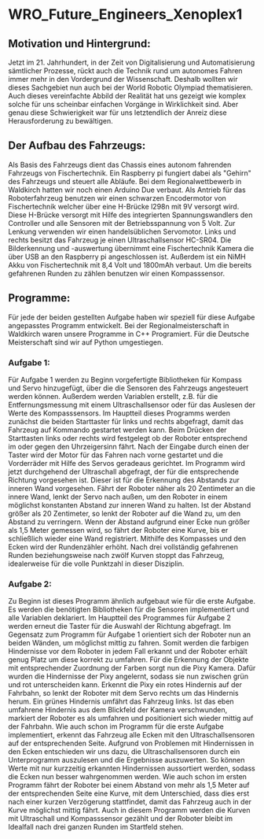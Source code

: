 # WRO_Future_Engineers_Xenoplex1


## Motivation und Hintergrund:
Jetzt im 21. Jahrhundert, in der Zeit von Digitalisierung und Automatisierung sämtlicher Prozesse, rückt auch die Technik rund um autonomes Fahren immer mehr in den Vordergrund der Wissenschaft. Deshalb wollten wir dieses Sachgebiet nun auch bei der World Robotic Olympiad thematisieren. Auch dieses vereinfachte Abbild der Realität hat uns gezeigt wie komplex solche für uns scheinbar einfachen Vorgänge in Wirklichkeit sind. Aber genau diese Schwierigkeit war für uns letztendlich der Anreiz diese Herausforderung zu bewältigen.

## Der Aufbau des Fahrzeugs: 
Als Basis des Fahrzeugs dient das Chassis eines autonom fahrenden Fahrzeugs von Fischertechnik. Ein Raspberry pi fungiert dabei als "Gehirn" des Fahrzeugs und steuert alle Abläufe. Bei dem Regionalwettbewerb in Waldkirch hatten wir noch einen Arduino Due verbaut. Als Antrieb für das Roboterfahrzeug benutzen wir einen schwarzen Encodermotor von Fischertechnik welcher über eine H-Brücke l298n mit 9V versorgt wird. Diese H-Brücke versorgt mit Hilfe des integrierten Spannungswandlers den Controller und alle Sensoren mit der Betriebsspannung von 5 Volt. Zur Lenkung verwenden wir einen handelsüblichen Servomotor. Links und rechts besitzt das Fahrzeug je einen Ultraschallsensor HC-SR04. Die Bilderkennung und -auswertung übernimmt eine Fischertechnik Kamera die über USB an den Raspberry pi angeschlossen ist. Außerdem ist ein NiMH Akku von Fischertechnik mit 8,4 Volt und 1800mAh verbaut. Um die bereits gefahrenen Runden zu zählen benutzen wir einen Kompasssensor.

## Programme:
Für jede der beiden gestellten Aufgabe haben wir speziell für diese Aufgabe angepasstes Programm entwickelt. Bei der Regionalmeisterschaft in Waldkirch waren unsere Programme in C++ Programiert. Für die Deutsche Meisterschaft sind wir auf Python umgestiegen.
### Aufgabe 1:
Für Aufgabe 1 werden zu Beginn vorgefertigte Bibliotheken für Kompass und Servo hinzugefügt, über die die Sensoren des Fahrzeugs angesteuert werden können. Außerdem werden Variablen erstellt, z.B. für die Entfernungsmessung mit einem Ultraschallsensor oder für das Auslesen der Werte des Kompasssensors. Im Hauptteil dieses Programms werden zunächst die beiden Starttaster für links und rechts abgefragt, damit das Fahrzeug auf Kommando gestartet werden kann. Beim Drücken der Starttasten links oder rechts wird festgelegt ob der Roboter entsprechend im oder gegen den Uhrzeigersinn fährt. Nach der Eingabe durch einen der Taster wird der Motor für das Fahren nach vorne gestartet und die Vorderräder mit Hilfe des Servos geradeaus gerichtet. Im Programm wird jetzt durchgehend der Ultraschall abgefragt, der für die entsprechende Richtung vorgesehen ist. Dieser ist für die Erkennung des Abstands zur inneren Wand vorgesehen. Fährt der Roboter näher als 20 Zentimeter an die innere Wand, lenkt der Servo nach außen, um den Roboter in einem möglichst konstanten Abstand zur inneren Wand zu halten. Ist der Abstand größer als 20 Zentimeter, so lenkt der Roboter auf 
die Wand zu, um den Abstand zu verringern. Wenn der Abstand aufgrund einer Ecke nun größer als 1,5 Meter gemessen wird, so fährt der Roboter eine Kurve, bis er schließlich wieder eine Wand registriert. Mithilfe des Kompasses und den Ecken wird der Rundenzähler erhöht. Nach drei vollständig gefahrenen Runden beziehungsweise nach zwölf Kurven stoppt das Fahrzeug, idealerweise für die volle Punktzahl in dieser Disziplin.
### Aufgabe 2:
Zu Beginn ist dieses Programm ähnlich aufgebaut wie für die erste Aufgabe. Es werden die benötigten Bibliotheken für die Sensoren implementiert und alle Variablen deklariert. Im Hauptteil des Programmes für Aufgabe 2 werden erneut die Taster für die Auswahl der Richtung abgefragt. Im Gegensatz zum Programm für  Aufgabe 1 orientiert sich der Roboter nun an beiden Wänden, um möglichst mittig zu fahren. Somit werden die farbigen Hindernisse vor dem Roboter in jedem Fall erkannt und der Roboter erhält genug Platz um diese korrekt zu umfahren. Für die Erkennung der Objekte mit entsprechender Zuordnung der Farben sorgt nun die Pixy Kamera. Dafür wurden die Hindernisse der Pixy angelernt, sodass sie nun zwischen grün und rot unterscheiden kann. Erkennt die Pixy ein rotes Hindernis auf der Fahrbahn, so lenkt der Roboter mit dem Servo rechts um das  Hindernis herum. Ein grünes Hindernis umfährt das Fahrzeug links. Ist das eben umfahrene Hindernis aus dem Blickfeld der Kamera verschwunden, markiert der Roboter es als umfahren und positioniert sich wieder mittig auf der Fahrbahn. Wie auch schon im Programm für die erste Aufgabe implementiert, erkennt das Fahrzeug alle Ecken mit den Ultraschallsensoren auf der entsprechenden Seite. Aufgrund von Problemen mit Hindernissen in den Ecken entschieden wir uns dazu, die Ultraschallsensoren durch ein Unterprogramm auszulesen und die Ergebnisse auszuwerten. So können Werte mit nur kurzzeitig erkannten Hindernissen aussortiert werden, sodass die Ecken nun besser wahrgenommen werden. Wie auch schon im ersten Programm fährt der Roboter bei einem Abstand von mehr als 1,5 Meter auf der entsprechenden Seite eine Kurve, mit dem Unterschied, dass dies erst nach einer kurzen Verzögerung stattfindet, damit das Fahrzeug auch in der Kurve möglichst mittig fährt. Auch in diesem Programm werden die Kurven mit Ultraschall und Kompasssensor gezählt und der Roboter bleibt im Idealfall nach drei ganzen Runden im Startfeld stehen.